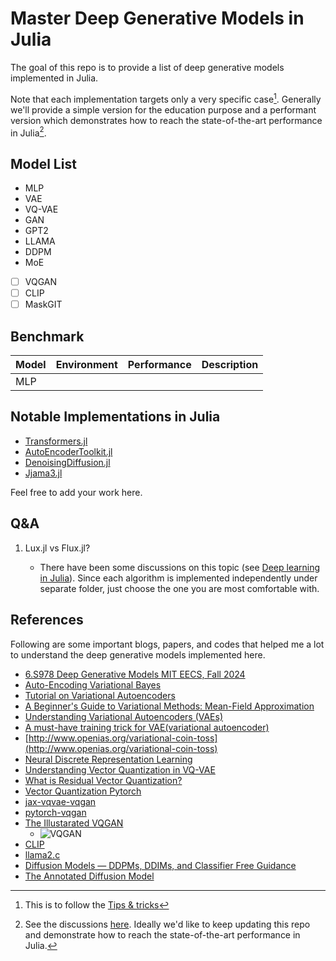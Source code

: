 # Master Deep Generative Models in Julia

The goal of this repo is to provide a list of deep generative models implemented in Julia.

Note that each implementation targets only a very specific case[^1]. Generally we'll
provide a simple version for the education purpose and a performant version
which demonstrates how to reach the state-of-the-art performance in Julia[^2].

## Model List

- MLP
- VAE
- VQ-VAE
- GAN
- GPT2
- LLAMA
- DDPM
- MoE
- [ ] VQGAN
- [ ] CLIP
- [ ] MaskGIT

## Benchmark

| Model | Environment | Performance | Description |
| ----- | ----------- | ----------- | ----------- |
| MLP   |             |             |             |

## Notable Implementations in Julia

- [Transformers.jl](https://github.com/chengchingwen/Transformers.jl)
- [AutoEncoderToolkit.jl](https://github.com/mrazomej/AutoEncoderToolkit.jl)
- [DenoisingDiffusion.jl](https://github.com/LiorSinai/DenoisingDiffusion.jl)
- [Jjama3.jl](https://github.com/MurrellGroup/Jjama3.jl)

Feel free to add your work here.

## Q&A

1. Lux.jl vs Flux.jl?

   -  There have been some discussions on this topic (see [Deep learning in
      Julia](https://discourse.julialang.org/t/deep-learning-in-julia/112844)).
      Since each algorithm is implemented independently under separate folder,
      just choose the one you are most comfortable with.

## References

Following are some important blogs, papers, and codes that helped me a lot to understand the deep generative models implemented here.

- [6.S978 Deep Generative Models MIT EECS, Fall 2024](https://mit-6s978.github.io/schedule.html)
- [Auto-Encoding Variational Bayes](https://arxiv.org/abs/1312.6114)
- [Tutorial on Variational Autoencoders](https://arxiv.org/abs/1606.05908)
- [A Beginner's Guide to Variational Methods: Mean-Field Approximation](https://blog.evjang.com/2016/08/variational-bayes.html)
- [Understanding Variational Autoencoders (VAEs)](https://towardsdatascience.com/understanding-variational-autoencoders-vaes-f70510919f73)
- [A must-have training trick for VAE(variational autoencoder)](https://medium.com/@chengjing/a-must-have-training-trick-for-vae-variational-autoencoder-d28ff53b0023)
- [http://www.openias.org/variational-coin-toss](http://www.openias.org/variational-coin-toss)
- [Neural Discrete Representation Learning](https://arxiv.org/pdf/1711.00937v2)
- [Understanding Vector Quantization in VQ-VAE](https://huggingface.co/blog/ariG23498/understand-vq)
- [What is Residual Vector Quantization?](https://www.assemblyai.com/blog/what-is-residual-vector-quantization/)
- [Vector Quantization Pytorch](https://github.com/lucidrains/vector-quantize-pytorch)
- [jax-vqvae-vqgan](https://github.com/kvfrans/jax-vqvae-vqgan)
- [pytorch-vqgan](https://github.com/Shubhamai/pytorch-vqgan)
- [The Illustarated VQGAN](https://ljvmiranda921.github.io/notebook/2021/08/08/clip-vqgan/)
  - ![VQGAN](https://ljvmiranda921.github.io/assets/png/vqgan/tree_of_knowledge.png)
- [CLIP](https://openai.com/index/clip/)
- [llama2.c](https://github.com/karpathy/llama2.c)
- [Diffusion Models — DDPMs, DDIMs, and Classifier Free Guidance](https://betterprogramming.pub/diffusion-models-ddpms-ddims-and-classifier-free-guidance-e07b297b2869)
- [The Annotated Diffusion Model](https://huggingface.co/blog/annotated-diffusion#resnet-block)

[^1]: This is to follow the [Tips & tricks](https://karpathy.github.io/2019/04/25/recipe/)
[^2]: See the discussions [here](https://discourse.julialang.org/t/community-interest-check-llms-from-scratch-in-pure-julia/121796/36?u=findmyway). Ideally we'd like to keep updating this repo and demonstrate how to reach the state-of-the-art performance in Julia.